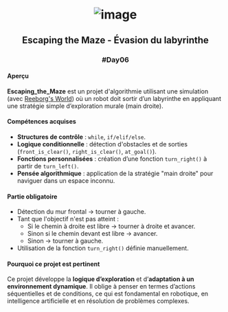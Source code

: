 # <p align="center"> ![image](https://github.com/user-attachments/assets/284b5e6f-22e2-4e06-8fd3-a8d311c3dc31) </p>

## <p align="center"> Escaping the Maze - Évasion du labyrinthe </p>
### <p align="center"> #Day06 </p>

#### Aperçu
**Escaping_the_Maze** est un projet d'algorithmie utilisant une simulation (avec [Reeborg's World](https://reeborg.ca/)) où un robot doit sortir d’un labyrinthe en appliquant une stratégie simple d’exploration murale (main droite).

#### Compétences acquises
- **Structures de contrôle** : `while`, `if/elif/else`.
- **Logique conditionnelle** : détection d'obstacles et de sorties (`front_is_clear()`, `right_is_clear()`, `at_goal()`).
- **Fonctions personnalisées** : création d’une fonction `turn_right()` à partir de `turn_left()`.
- **Pensée algorithmique** : application de la stratégie "main droite" pour naviguer dans un espace inconnu.

#### Partie obligatoire
- Détection du mur frontal → tourner à gauche.
- Tant que l'objectif n'est pas atteint :
  - Si le chemin à droite est libre → tourner à droite et avancer.
  - Sinon si le chemin devant est libre → avancer.
  - Sinon → tourner à gauche.
- Utilisation de la fonction `turn_right()` définie manuellement.

#### Pourquoi ce projet est pertinent
Ce projet développe la **logique d’exploration** et d’**adaptation à un environnement dynamique**. Il oblige à penser en termes d’actions séquentielles et de conditions, ce qui est fondamental en robotique, en intelligence artificielle et en résolution de problèmes complexes.
